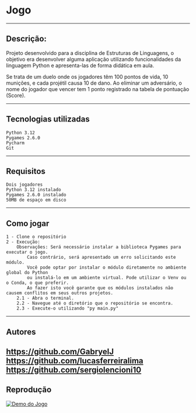 # Jogo
---
## Descrição:
Projeto desenvolvido para a disciplina de Estruturas de Linguagens, o objetivo era desenvolver alguma aplicação
utilizando funcionalidades da linguagem Python e apresenta-las de forma didática em aula.


Se trata de um duelo onde os jogadores têm 100 pontos de vida, 10 munições, e cada projétil causa 10 de dano.
Ao eliminar um adversário, o nome do jogador que vencer tem 1 ponto registrado na tabela de pontuação (Score).

---
## Tecnologias utilizadas
    Python 3.12
    Pygames 2.6.0
    Pycharm
    Git
---
## Requisitos
    Dois jogadores
    Python 3.12 instalado
    Pygames 2.6.0 instalado
    50MB de espaço em disco
---
## Como jogar 
    1 - Clone o repositório
    2 - Execução:
        Observações: Será necessário instalar a biblioteca Pygames para executar o jogo.
            Caso contrário, será apresentado um erro solicitando este módulo.
            Você pode optar por instalar o módulo diretamente no ambiente global do Python
            ou instalá-lo em um ambiente virtual. Pode utilizar o Venv ou o Conda, o que preferir. 
            Ao fazer isto você garante que os módulos instalados não causem conflitos em seus outros projetos.
        2.1 - Abra o terminal.
        2.2 - Navegue até o diretório que o repositório se encontra.
        2.3 - Execute-o utilizando "py main.py"

---
## Autores
https://github.com/GabryelJ
https://github.com/lucasferreiralima
https://github.com/sergiolencioni10
---

## Reprodução
[![Demo do Jogo](https://img.youtube.com/vi/Ownh_UOwzsI/maxresdefault.jpg)](https://youtu.be/Ownh_UOwzsI)
